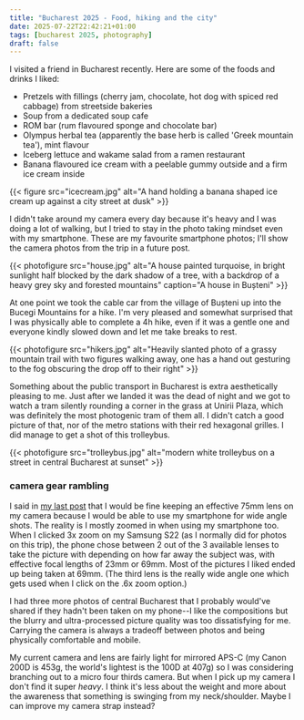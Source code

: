 ```yaml
---
title: "Bucharest 2025 - Food, hiking and the city"
date: 2025-07-22T22:42:21+01:00
tags: [bucharest 2025, photography]
draft: false
---
```


I visited a friend in Bucharest recently. Here are some of the foods and drinks I liked:

- Pretzels with fillings (cherry jam, chocolate, hot dog with spiced red cabbage) from streetside bakeries
- Soup from a dedicated soup cafe
- ROM bar (rum flavoured sponge and chocolate bar)
- Olympus herbal tea (apparently the base herb is called 'Greek mountain tea'), mint flavour
- Iceberg lettuce and wakame salad from a ramen restaurant
- Banana flavoured ice cream with a peelable gummy outside and a firm ice cream inside

{{< figure src="icecream.jpg" alt="A hand holding a banana shaped ice cream up against a city street at dusk" >}}

I didn't take around my camera every day because it's heavy and I was doing a lot of walking, but I tried to stay in the photo taking mindset even with my smartphone. These are my favourite smartphone photos; I'll show the camera photos from the trip in a future post.


{{< photofigure src="house.jpg" alt="A house painted turquoise, in bright sunlight half blocked by the dark shadow of a tree, with a backdrop of a heavy grey sky and forested mountains" caption="A house in Bușteni" >}}

At one point we took the cable car from the village of Bușteni up into the Bucegi Mountains for a hike. I'm very pleased and somewhat surprised that I was physically able to complete a 4h hike, even if it was a gentle one and everyone kindly slowed down and let me take breaks to rest.

{{< photofigure src="hikers.jpg" alt="Heavily slanted photo of a grassy mountain trail with two figures walking away, one has a hand out gesturing to the fog obscuring the drop off to their right" >}}

Something about the public transport in Bucharest is extra aesthetically pleasing to me. Just after we landed it was the dead of night and we got to watch a tram silently rounding a corner in the grass at Unirii Plaza, which was definitely the most photogenic tram of them all. I didn't catch a good picture of that, nor of the metro stations with their red hexagonal grilles. I did manage to get a shot of this trolleybus.

{{< photofigure src="trolleybus.jpg" alt="modern white trolleybus on a street in central Bucharest at sunset" >}}

### camera gear rambling

I said in [my last post](/blog/50mm-night-walk/) that I would be fine keeping an effective 75mm lens on my camera because I would be able to use my smartphone for wide angle shots. The reality is I mostly zoomed in when using my smartphone too. When I clicked 3x zoom on my Samsung S22 (as I normally did for photos on this trip), the phone chose between 2 out of the 3 available lenses to take the picture with depending on how far away the subject was, with effective focal lengths of 23mm or 69mm. Most of the pictures I liked ended up being taken at 69mm. (The third lens is the really wide angle one which gets used when I click on the .6x zoom option.)

I had three more photos of central Bucharest that I probably would've shared if they hadn't been taken on my phone--I like the compositions but the blurry and ultra-processed picture quality was too dissatisfying for me. Carrying the camera is always a tradeoff between photos and being physically comfortable and mobile.

My current camera and lens are fairly light for mirrored APS-C (my Canon 200D is 453g, the world's lightest is the 100D at 407g) so I was considering branching out to a micro four thirds camera. But when I pick up my camera I don't find it super *heavy*. I think it's less about the weight and more about the awareness that something is swinging from my neck/shoulder. Maybe I can improve my camera strap instead?

